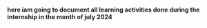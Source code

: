 #### here iam going to document all learning activities done during the internship in the month of july 2024 
